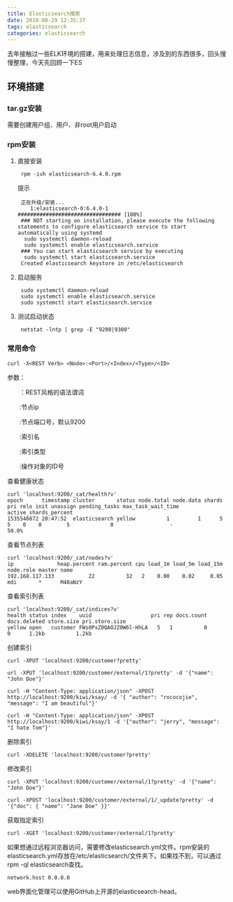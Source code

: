 ```yaml
---
title: Elasticsearch搜索
date: 2018-08-29 12:35:37
tags: elasticsearch
categories: elasticsearch
---
```

去年接触过一些ELK环境的搭建，用来处理日志信息，涉及到的东西很多，回头慢慢整理，今天先回顾一下ES

## 环境搭建 ##

### tar.gz安装 ###

需要创建用户组、用户、非root用户启动

### rpm安装 ###

1. 直接安装

		rpm -ivh elasticsearch-6.4.0.rpm
	
	提示

		正在升级/安装...
		   1:elasticsearch-0:6.4.0-1          ################################# [100%]
		### NOT starting on installation, please execute the following statements to configure elasticsearch service to start automatically using systemd
		 sudo systemctl daemon-reload
		 sudo systemctl enable elasticsearch.service
		### You can start elasticsearch service by executing
		 sudo systemctl start elasticsearch.service
		Created elasticsearch keystore in /etc/elasticsearch

2. 启动服务

		sudo systemctl daemon-reload
		sudo systemctl enable elasticsearch.service
		sudo systemctl start elasticsearch.service

	
3. 测试启动状态
	
		netstat -lntp | grep -E "9200|9300"

### 常用命令 ###

	curl -X<REST Verb> <Node>:<Port>/<Index>/<Type>/<ID>

参数：

　　<REST Verb>：REST风格的语法谓词

　　<Node>:节点ip

　　<port>:节点端口号，默认9200

　　<Index>:索引名

　　<Type>:索引类型

　　<ID>:操作对象的ID号

查看健康状态

	curl 'localhost:9200/_cat/health?v'
	epoch      timestamp cluster       status node.total node.data shards pri relo init unassign pending_tasks max_task_wait_time active_shards_percent
	1535546872 20:47:52  elasticsearch yellow          1         1      5   5    0    0        5             0                  -                 50.0%

查看节点列表

	curl 'localhost:9200/_cat/nodes?v'
	ip              heap.percent ram.percent cpu load_1m load_5m load_15m node.role master name
	192.168.117.133           22          32   2    0.00    0.02     0.05 mdi       *      M48aNzY


查看索引列表

	curl 'localhost:9200/_cat/indices?v'
	health status index    uuid                   pri rep docs.count docs.deleted store.size pri.store.size
	yellow open   customer FWs0PsZ0QAOJZ0W6l-HhLA   5   1          0            0      1.2kb          1.2kb

创建索引

	curl -XPUT 'localhost:9200/customer?pretty'

  	url -XPUT 'localhost:9200/customer/external/1?pretty' -d '{"name": "John Doe"}' 
	
	curl -H "Content-Type: application/json" -XPOST http://localhost:9200/kiwi/ksay/ -d '{ "author": "rococojie", "message": "I am beautiful"}'

	curl -H "Content-Type: application/json" -XPOST http://localhost:9200/kiwi/ksay/1 -d '{"author": "jerry", "message": "I hate Tom"}'

删除索引

	curl -XDELETE 'localhost:9200/customer?pretty'

修改索引

	curl -XPUT 'localhost:9200/customer/external/1?pretty' -d '{"name": "John Doe"}'

	curl -XPOST 'localhost:9200/customer/external/1/_update?pretty' -d '{"doc": { "name": "Jane Doe" }}'

获取指定索引

	curl -XGET 'localhost:9200/customer/external/1?pretty'


如果想通过远程浏览器访问，需要修改elasticsearch.yml文件。rpm安装的elasticsearch.yml存放在/etc/elasticsearch/文件夹下。如果找不到，可以通过rpm -ql elasticsearch查找。

	network.host 0.0.0.0


web界面化管理可以使用GitHub上开源的elasticsearch-head。